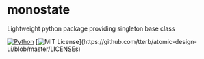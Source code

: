 # __monostate__
Lightweight python package providing singleton base class


[![Python](https://img.shields.io/pypi/pyversions/tensorflow.svg?style=plastic)](https://badge.fury.io/py/tensorflow)
[![MIT License](https://img.shields.io/apm/l/atomic-design-ui.svg?)](https://github.com/tterb/atomic-design-ui/blob/master/LICENSEs)
